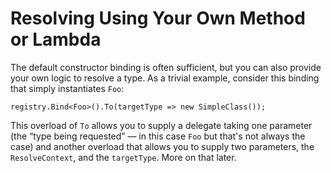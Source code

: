 # Resolving Using Your Own Method or Lambda

The default constructor binding is often sufficient, but you can also provide your own logic to resolve a type.  As a trivial example, consider this binding that simply instantiates `Foo`:

```
registry.Bind<Foo>().To(targetType => new SimpleClass());
```

This overload of `To` allows you to supply a delegate taking one parameter (the “type being requested” — in this case `Foo` but that's not always the case) and another overload that allows you to supply two parameters, the `ResolveContext`, and the `targetType`.  More on that later.